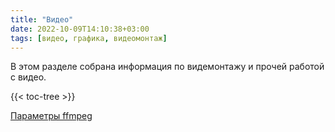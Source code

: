 ```yaml
---
title: "Видео"
date: 2022-10-09T14:10:38+03:00
tags: [видео, графика, видеомонтаж]
---
```


В этом разделе собрана информация по видемонтажу и прочей работой с видео.

{{< toc-tree >}}

[Параметры ffmpeg](https://help.ubuntu.ru/wiki/ffmpeg)
